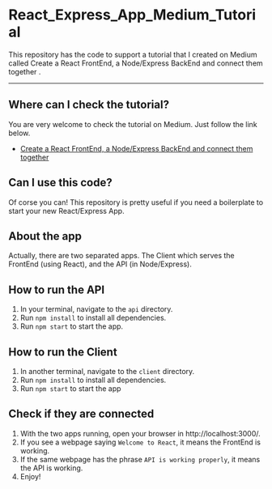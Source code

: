# React_Express_App_Medium_Tutorial
This repository has the code to support a tutorial that I created on Medium called Create a React FrontEnd, a Node/Express BackEnd and connect them together
.
___

## Where can I check the tutorial?
You are very welcome to check the tutorial on Medium. Just follow the link below.
- [Create a React FrontEnd, a Node/Express BackEnd and connect them together](https://medium.com/@jrshenrique/create-a-react-frontend-a-node-express-backend-and-connect-them-together-c5798926047c)

## Can I use this code?
Of corse you can! This repository is pretty useful if you need a boilerplate to start your new React/Express App.

## About the app
Actually, there are two separated apps. The Client which serves the FrontEnd (using React), and the API (in Node/Express).

## How to run the API
1. In your terminal, navigate to the `api` directory.
2. Run `npm install` to install all dependencies.
3. Run `npm start` to start the app.

## How to run the Client
1. In another terminal, navigate to the `client` directory.
2. Run `npm install` to install all dependencies.
3. Run `npm start` to start the app

## Check if they are connected
1. With the two apps running, open your browser in http://localhost:3000/.
2. If you see a webpage saying `Welcome to React`, it means the FrontEnd is working.
3. If the same webpage has the phrase `API is working properly`, it means the API is working.
4. Enjoy!
